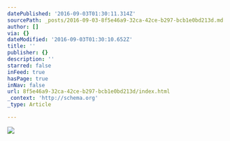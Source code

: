 ```yaml
---
datePublished: '2016-09-03T01:30:11.314Z'
sourcePath: _posts/2016-09-03-8f5e46a9-32ca-42ce-b297-bcb1e0bd213d.md
author: []
via: {}
dateModified: '2016-09-03T01:30:10.652Z'
title: ''
publisher: {}
description: ''
starred: false
inFeed: true
hasPage: true
inNav: false
url: 8f5e46a9-32ca-42ce-b297-bcb1e0bd213d/index.html
_context: 'http://schema.org'
_type: Article

---
```

![](https://the-grid-user-content.s3-us-west-2.amazonaws.com/87ad1ba0-058d-4af8-81ef-e982a35bb6b0.jpg)